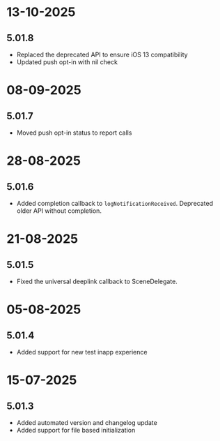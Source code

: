 # 13-10-2025

## 5.01.8

- Replaced the deprecated API to ensure iOS 13 compatibility
- Updated push opt-in with nil check

# 08-09-2025

## 5.01.7
- Moved push opt-in status to report calls

# 28-08-2025

## 5.01.6

- Added completion callback to `logNotificationReceived`. Deprecated older API without completion.

# 21-08-2025

## 5.01.5
- Fixed the universal deeplink callback to SceneDelegate.

# 05-08-2025

## 5.01.4

- Added support for new test inapp experience

# 15-07-2025

## 5.01.3

- Added automated version and changelog update
- Added support for file based initialization
